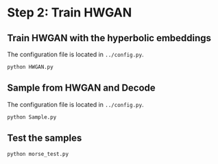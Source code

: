 # Step 2: Train HWGAN

## Train HWGAN with the hyperbolic embeddings

The configuration file is located in `../config.py`.

```
python HWGAN.py
```

## Sample from HWGAN and Decode

The configuration file is located in `../config.py`.

```
python Sample.py
```

## Test the samples

```
python morse_test.py
```